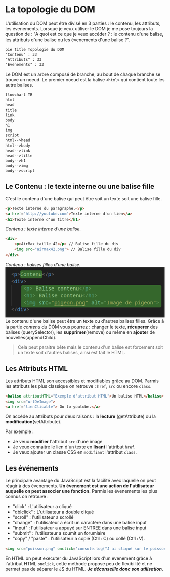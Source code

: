 


# La topologie du DOM
L'utilisation du DOM peut être divisé en 3 parties : le contenu, les attributs, les évenements.
Lorsque je veux utiliser le DOM je me pose toujours la question de : "A quoi est ce que je veux accéder ? : le contenu d'une balise, les attributs d'une balise ou les évenements d'une balise ?".
```mermaid
pie title Topologie du DOM
"Contenu" : 33
"Attributs" : 33
"Evenements" : 33
```
Le DOM est un arbre composé de branche, au bout de chaque branche se trouve un noeud. Le premier noeud est la balise `<html>` qui contient toute les autre balises.
```mermaid
flowchart TB
html
head
title
link
body
h1
img
script
html-->head
html-->body
head-->link
head-->title
body-->h1
body-->img
body-->script
```
## Le Contenu : le texte interne ou une balise fille
C'est le contenu d'une balise qui peut être soit un texte soit une balise fille.

```html
<p>Texte interne du paragraphe.</p>
<a href="http://youtube.com">Texte interne d'un lien</a>
<h1>Texte interne d'un titre</h1>
```
*Contenu : texte interne d'une balise.*
```html
<div>
    <p>AirMax taille 42</p> // Balise fille du div
    <img src="airmax42.png"> // Balise fille du div
</div>
```
*Contenu : balises filles d'une balise.*
![Alt text](content.png)
Le contenu d'une balise peut être un texte ou d'autres balises filles.
Grâce à la partie *contenu* du DOM vous pourrez : changer le texte, **récuperer** des balises (querySelector), les **supprimer**(remove) ou même en **ajouter** de nouvelles(appendChild).
>Cela peut paraitre bête mais le contenu d'un balise est forcement soit un texte soit d'autres balises, ainsi est fait le HTML.

## Les Attributs HTML
Les attributs HTML son accessibles et modifiables grâce au DOM.
Parmis les attributs les plus classique on retrouve : `href`, `src` ou encore `class`.
```html
<balise attributHTML="Exemple d'attribut HTML">Un balise HTML</balise>
<img src="urlDeImage">
<a href="lienClicable"> Go to youtube.</a>
```
On accède au attributs pour deux raisons : la **lecture** (getAttribute) ou la **modification**(setAttribute).

Par exemple :
- Je veux **modifier** l'attribut `src` d'une image
- Je veux connaitre le lien d'un texte en **lisant** l'attribut `href`.
- Je veux ajouter un classe CSS en `modifiant` l'attribut `class`.

## Les événements
Le principale avantage du JavaScript est la facilité avec laquelle on peut réagir à des évenements. **Un évenement est une action de l'utilisateur auquelle on peut associer une fonction.**
Parmis les évenements les plus connus on retrouve :
- "click" : L'utilisateur a cliqué
- "dblclick" : L'utilisateur a double cliqué
- "scroll" : l'utilisateur a scrollé
- "change" : l'utilisateur a écrit un caractère dans une balise input
- "input" : l'utilisateur a appuyé sur ENTREE dans une balise input
- "submit" : l'utilisateur a soumit un forumlaire
- "copy" / "paste" : l'utilisateur a copié (Ctrl+C) ou collé (Ctrl+V).

```html
<img src="poisson.png" onclick='console.log("J ai cliqué sur le poisson !")'>
```
En HTML on peut executer du JavaScript lors d'un evenement grâce à l'attribut HTML `onclick`, cette méthode propose peu de flexibilité et ne permet pas de séparer le JS du HTML. ***Je déconseille donc son utilisation.***

